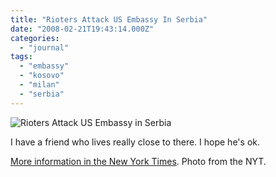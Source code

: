 ```yaml
---
title: "Rioters Attack US Embassy In Serbia"
date: "2008-02-21T19:43:14.000Z"
categories: 
  - "journal"
tags: 
  - "embassy"
  - "kosovo"
  - "milan"
  - "serbia"
---
```


![Rioters Attack US Embassy in Serbia](http://www.migratorynerd.com/wp-content/uploads/2008/02/21embassy600.jpg)

I have a friend who lives really close to there. I hope he's ok.

[More information in the New York Times](http://www.nytimes.com/2008/02/22/world/europe/22kosovo.html). Photo from the NYT.
